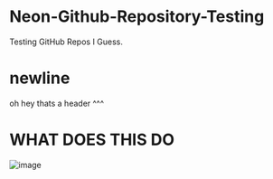 # Neon-Github-Repository-Testing
Testing GitHub Repos I Guess.

# newline
oh hey thats a header ^^^


# WHAT DOES THIS DO
![image](https://github.com/PixelNetNeon/Neon-Github-Repository-Testing/assets/75762177/01ddf453-ebc4-4c3d-92f8-afe03008a0ab)
